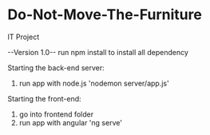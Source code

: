 # Do-Not-Move-The-Furniture
IT Project

--Version 1.0--
run npm install to install all dependency

Starting the back-end server:
1. run app with node.js
'nodemon server/app.js'

Starting the front-end:
1. go into frontend folder
2. run app with angular
'ng serve'
